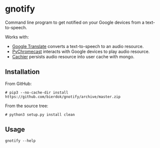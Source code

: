 gnotify
=======

Command line program to get notified on your Google devices from a text-to-speech.

Works with:

* [Google Translate](https://translate.google.com/) converts a text-to-speech to an audio resource.
* [PyChromecast](https://github.com/balloob/pychromecast) interacts with Google devices to play audio resource.
* [Cachier](https://github.com/atmb4u/cashier) persists audio resource into user cache with mongo.

Installation
------------

From GitHub:

```
# pip3 --no-cache-dir install https://github.com/bierdok/gnotify/archive/master.zip
```

From the source tree:

```
# python3 setup.py install clean
```

Usage
-----

```
gnotify --help
```
